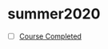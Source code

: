 # summer2020


- [ ] [Course Completed](https://www.udemy.com/certificate/UC-e8b182fc-00b2-4711-a73b-d591ecead251/?utm_campaign=email&utm_source=sendgrid.com&utm_medium=email)

